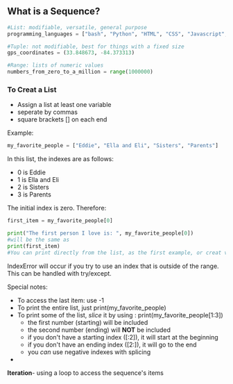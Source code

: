 ## What is a Sequence?
```python
#List: modifiable, versatile, general purpose
programming_languages = ["bash", "Python", "HTML", "CSS", "Javascript", "SQL"]

#Tuple: not modifiable, best for things with a fixed size
gps_coordinates = (33.848673, -84.373313)

#Range: lists of numeric values
numbers_from_zero_to_a_million = range(1000000)
```
### To Creat a List
- Assign a list at least one variable
- seperate by commas
- square brackets [] on each end

Example:
```python
my_favorite_people = ["Eddie", "Ella and Eli", "Sisters", "Parents"]
```
In this list, the indexes are as follows:

- 0 is Eddie
- 1 is Ella and Eli
- 2 is Sisters
- 3 is Parents

The initial index is zero. Therefore:

```python
first_item = my_favorite_people[0]

print("The first person I love is: ", my_favorite_people[0])
#will be the same as
print(first_item)
#You can print directly from the list, as the first example, or creat variables from the list.
```

IndexError will occur if you try to use an index that is outside of the range. This can be handled with try/except.

Special notes:
- To access the last item: use -1
- To print the entire list, just print(my_favorite_people)
- To print some of the list, *slice* it by using : print(my_favorite_people[1:3])
    - the first number (starting) will be included
    - the second number (ending) will **NOT** be included
    - if you don't have a starting index ([:2]), it will start at the beginning
    - if you don't have an ending index ([2:]), it will go to the end
    - you *can* use negative indexes with splicing
-


**Iteration**- using a loop to access the sequence's items 